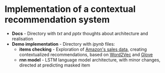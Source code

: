 # Implementation of a contextual recommendation system

- __Docs__ - Directory with _txt_ and _pptx_ thoughts about architecture and realisation
- __Demo implementation__ - Directory with _ipynb_ files:
  - __items checking__ - Exploration of [Amazon's sales data](https://s3.amazonaws.com/amazon-reviews-pds/tsv/index.txt), creating contextualized recommendations, based on [Word2Vec](https://radimrehurek.com/gensim/models/word2vec.html) and [Glove](https://nlp.stanford.edu/projects/glove/)
  - __rnn model__ - LSTM language model architecture, with minor changes, directed at predicting masked item  
